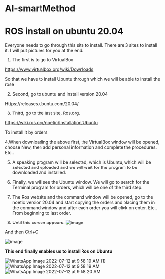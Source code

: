 # Al-smartMethod
# ROS install on ubuntu 20.04
Everyone needs to go through this site to install. There are 3 sites to install it. I will put pictures for you at the end.

1. The first is to go to VirtualBox

https://www.virtualbox.org/wiki/Downloads

So that we have to install Ubuntu through which we will be able to install the rose

2. Second, go to ubuntu and install version 20.04

Https://releases.ubuntu.com/20.04/

3. Third, go to the last site, Ros.org.

https://wiki.ros.org/noetic/Installation/Ubuntu

To install it by orders

4.When downloading the above first, the VirtualBox window will be opened, choose New, then add personal information and complete the procedures. Etc..

5. A speaking program will be selected, which is Ubuntu, which will be selected and uploaded and we will wait for the program to be downloaded and installed.

6. Finally, we will see the Ubuntu window. We will go to search for the Terminal program for orders, which will be one of the third step.

7. The Ros website and the command window will be opened, go to the noetic version 20.04 and start copying the orders and placing them in the command window and after each order you will click on enter. Etc.. From beginning to last order.

8. Until this screen appears.
![image](https://user-images.githubusercontent.com/108010896/179072705-e55747c8-4a5a-41a8-913a-e05fef3b63ad.png)


And then Ctrl+C

![image](https://user-images.githubusercontent.com/108010896/179072881-4618cab7-3750-4dba-9934-2fb49bed2d10.png)

**This end finally enables us to install Ros on Ubuntu**

![WhatsApp Image 2022-07-12 at 9 58 19 AM (1)](https://user-images.githubusercontent.com/108010896/179073250-9e28da9e-3d8a-45cd-9ccf-cf5d28e76097.jpeg)
![WhatsApp Image 2022-07-12 at 9 58 19 AM](https://user-images.githubusercontent.com/108010896/179073268-9a3cc0cd-639c-4acd-8ff2-a1f7fd7c5f5c.jpeg)
![WhatsApp Image 2022-07-12 at 9 58 20 AM](https://user-images.githubusercontent.com/108010896/179073352-e21067e0-5dfe-46e4-be1a-c2253e62f75f.jpeg)
